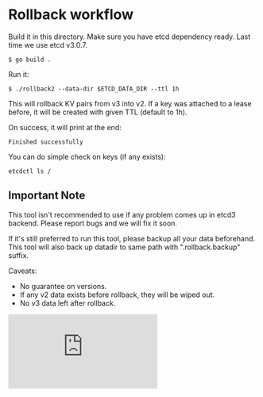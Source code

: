# Rollback workflow

Build it in this directory.
Make sure you have etcd dependency ready. Last time we use etcd v3.0.7.
```
$ go build .
```


Run it:
```
$ ./rollback2 --data-dir $ETCD_DATA_DIR --ttl 1h
```

This will rollback KV pairs from v3 into v2.
If a key was attached to a lease before, it will be created with given TTL (default to 1h).

On success, it will print at the end:
```
Finished successfully
```

You can do simple check on keys (if any exists):
```
etcdctl ls /
```

Important Note
------

This tool isn't recommended to use if any problem comes up in etcd3 backend.
Please report bugs and we will fix it soon.

If it's still preferred to run this tool, please backup all your data beforehand.
This tool will also back up datadir to same path with ".rollback.backup" suffix.

Caveats:
- No guarantee on versions.
- If any v2 data exists before rollback, they will be wiped out.
- No v3 data left after rollback.


[![Analytics](https://kubernetes-site.appspot.com/UA-36037335-10/GitHub/cluster/images/etcd/rollback/README.md?pixel)]()